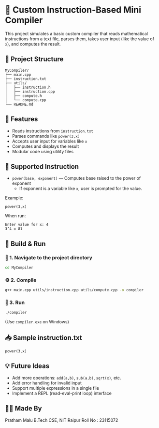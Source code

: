 # 🔧 Custom Instruction-Based Mini Compiler

This project simulates a basic custom compiler that reads mathematical instructions from a text file, parses them, takes user input (like the value of `x`), and computes the result.

## 📂 Project Structure

```
MyCompiler/
├── main.cpp
├── instruction.txt
├── utils/
│   ├── instruction.h
│   ├── instruction.cpp
│   ├── compute.h
│   └── compute.cpp
└── README.md
```

## 📌 Features

- Reads instructions from `instruction.txt`
- Parses commands like `power(3,x)`
- Accepts user input for variables like `x`
- Computes and displays the result
- Modular code using utility files

## 🧠 Supported Instruction

- `power(base, exponent)` — Computes base raised to the power of exponent  
  - If exponent is a variable like `x`, user is prompted for the value.

Example:
```
power(3,x)
```

When run:
```
Enter value for x: 4
3^4 = 81
```

## 🔨 Build & Run

### 📁 1. Navigate to the project directory
```bash
cd MyCompiler
```

### ⚙️ 2. Compile
```bash
g++ main.cpp utils/instruction.cpp utils/compute.cpp -o compiler
```

### 🚀 3. Run
```bash
./compiler
```
(Use `compiler.exe` on Windows)

## 📥 Sample instruction.txt

```
power(3,x)
```

## 💡 Future Ideas

- Add more operations: `add(a,b)`, `sub(a,b)`, `sqrt(x)`, etc.
- Add error handling for invalid input
- Support multiple expressions in a single file
- Implement a REPL (read-eval-print loop) interface

## 👨‍💻 Made By

Pratham Malu
B.Tech CSE, NIT Raipur 
Roll No : 23115072
